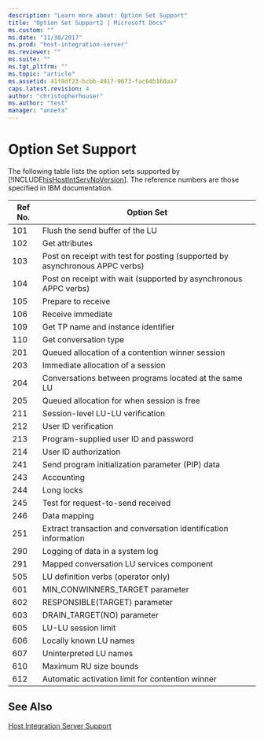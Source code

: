 ```yaml
---
description: "Learn more about: Option Set Support"
title: "Option Set Support2 | Microsoft Docs"
ms.custom: ""
ms.date: "11/30/2017"
ms.prod: "host-integration-server"
ms.reviewer: ""
ms.suite: ""
ms.tgt_pltfrm: ""
ms.topic: "article"
ms.assetid: 41f8df23-bcbb-4917-9073-fac64b160aa7
caps.latest.revision: 4
author: "christopherhouser"
ms.author: "test"
manager: "anneta"
---
```

# Option Set Support
The following table lists the option sets supported by [!INCLUDE[hisHostIntServNoVersion](../includes/hishostintservnoversion-md.md)]. The reference numbers are those specified in IBM documentation.  
  
|Ref No.|Option Set|  
|-------------|----------------|  
|101|Flush the send buffer of the LU|  
|102|Get attributes|  
|103|Post on receipt with test for posting (supported by asynchronous APPC verbs)|  
|104|Post on receipt with wait (supported by asynchronous APPC verbs)|  
|105|Prepare to receive|  
|106|Receive immediate|  
|109|Get TP name and instance identifier|  
|110|Get conversation type|  
|201|Queued allocation of a contention winner session|  
|203|Immediate allocation of a session|  
|204|Conversations between programs located at the same LU|  
|205|Queued allocation for when session is free|  
|211|Session-level LU-LU verification|  
|212|User ID verification|  
|213|Program-supplied user ID and password|  
|214|User ID authorization|  
|241|Send program initialization parameter (PIP) data|  
|243|Accounting|  
|244|Long locks|  
|245|Test for request-to-send received|  
|246|Data mapping|  
|251|Extract transaction and conversation identification information|  
|290|Logging of data in a system log|  
|291|Mapped conversation LU services component|  
|505|LU definition verbs (operator only)|  
|601|MIN_CONWINNERS_TARGET parameter|  
|602|RESPONSIBLE(TARGET) parameter|  
|603|DRAIN_TARGET(NO) parameter|  
|605|LU-LU session limit|  
|606|Locally known LU names|  
|607|Uninterpreted LU names|  
|610|Maximum RU size bounds|  
|612|Automatic activation limit for contention winner|  
  
## See Also  
 [Host Integration Server Support](../core/host-integration-server-support2.md)
